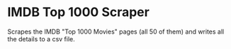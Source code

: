 # IMDB Top 1000 Scraper

Scrapes the IMDB "Top 1000 Movies" pages (all 50 of them) and writes all the details to a csv file.
